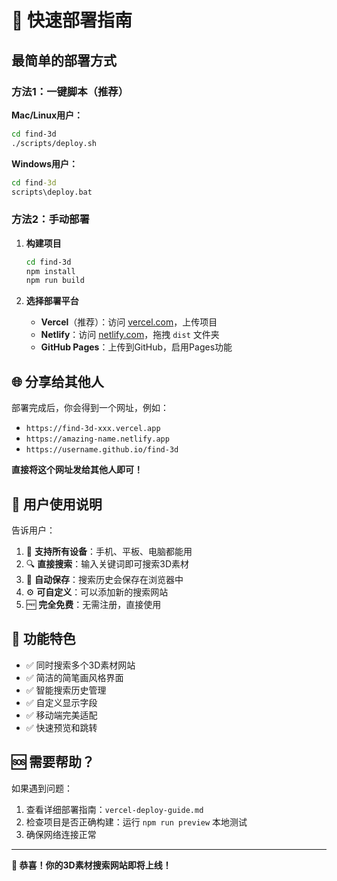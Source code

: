 # 🚀 快速部署指南

## 最简单的部署方式

### 方法1：一键脚本（推荐）

**Mac/Linux用户：**
```bash
cd find-3d
./scripts/deploy.sh
```

**Windows用户：**
```cmd
cd find-3d
scripts\deploy.bat
```

### 方法2：手动部署

1. **构建项目**
   ```bash
   cd find-3d
   npm install
   npm run build
   ```

2. **选择部署平台**
   - **Vercel**（推荐）：访问 [vercel.com](https://vercel.com)，上传项目
   - **Netlify**：访问 [netlify.com](https://netlify.com)，拖拽 `dist` 文件夹
   - **GitHub Pages**：上传到GitHub，启用Pages功能

## 🌐 分享给其他人

部署完成后，你会得到一个网址，例如：
- `https://find-3d-xxx.vercel.app`
- `https://amazing-name.netlify.app`
- `https://username.github.io/find-3d`

**直接将这个网址发给其他人即可！**

## 📱 用户使用说明

告诉用户：
1. 📱 **支持所有设备**：手机、平板、电脑都能用
2. 🔍 **直接搜索**：输入关键词即可搜索3D素材
3. 💾 **自动保存**：搜索历史会保存在浏览器中
4. ⚙️ **可自定义**：可以添加新的搜索网站
5. 🆓 **完全免费**：无需注册，直接使用

## 🎯 功能特色

- ✅ 同时搜索多个3D素材网站
- ✅ 简洁的简笔画风格界面
- ✅ 智能搜索历史管理
- ✅ 自定义显示字段
- ✅ 移动端完美适配
- ✅ 快速预览和跳转

## 🆘 需要帮助？

如果遇到问题：
1. 查看详细部署指南：`vercel-deploy-guide.md`
2. 检查项目是否正确构建：运行 `npm run preview` 本地测试
3. 确保网络连接正常

---

**🎉 恭喜！你的3D素材搜索网站即将上线！**